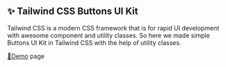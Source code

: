 ## ✨ Tailwind CSS Buttons UI Kit
Tailwind CSS is a modern CSS framework that is for rapid UI development with awesome component and utility classes. So here we made simple Buttons UI Kit in Tailwind CSS with the help of utility classes.

<a href="https://w3hubs.com/tailwind-css-buttons-ui-kit/">📄Demo</a> page</h2>
